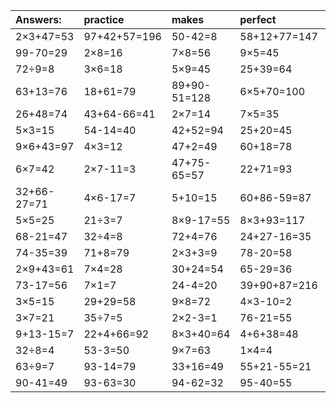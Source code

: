 | Answers: | practice | makes | perfect | ! |
| :--- | :--- | :--- | :--- | :--- |
| 2×3+47=53 | 97+42+57=196 | 50-42=8 | 58+12+77=147 | 40+1=41 | 
| 99-70=29 | 2×8=16 | 7×8=56 | 9×5=45 | 8×9=72 | 
| 72÷9=8 | 3×6=18 | 5×9=45 | 25+39=64 | 52+5-38=19 | 
| 63+13=76 | 18+61=79 | 89+90-51=128 | 6×5+70=100 | 3×4=12 | 
| 26+48=74 | 43+64-66=41 | 2×7=14 | 7×5=35 | 1×2=2 | 
| 5×3=15 | 54-14=40 | 42+52=94 | 25+20=45 | 3×2=6 | 
| 9×6+43=97 | 4×3=12 | 47+2=49 | 60+18=78 | 20÷4=5 | 
| 6×7=42 | 2×7-11=3 | 47+75-65=57 | 22+71=93 | 18÷3=6 | 
| 32+66-27=71 | 4×6-17=7 | 5+10=15 | 60+86-59=87 | 9+95+86=190 | 
| 5×5=25 | 21÷3=7 | 8×9-17=55 | 8×3+93=117 | 7×3=21 | 
| 68-21=47 | 32÷4=8 | 72+4=76 | 24+27-16=35 | 6×4=24 | 
| 74-35=39 | 71+8=79 | 2×3+3=9 | 78-20=58 | 44+80+40=164 | 
| 2×9+43=61 | 7×4=28 | 30+24=54 | 65-29=36 | 45÷9=5 | 
| 73-17=56 | 7×1=7 | 24-4=20 | 39+90+87=216 | 7×9+56=119 | 
| 3×5=15 | 29+29=58 | 9×8=72 | 4×3-10=2 | 7×2=14 | 
| 3×7=21 | 35÷7=5 | 2×2-3=1 | 76-21=55 | 7×7-42=7 | 
| 9+13-15=7 | 22+4+66=92 | 8×3+40=64 | 4+6+38=48 | 3×8+5=29 | 
| 32÷8=4 | 53-3=50 | 9×7=63 | 1×4=4 | 85-68=17 | 
| 63÷9=7 | 93-14=79 | 33+16=49 | 55+21-55=21 | 5×2=10 | 
| 90-41=49 | 93-63=30 | 94-62=32 | 95-40=55 | 14+28=42 | 
